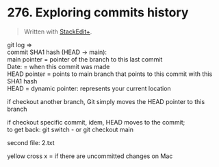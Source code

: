 # 276. Exploring commits history


> Written with [StackEdit+](https://stackedit.net/).


git log ⇒  
commit SHA1 hash (HEAD → main):  
main pointer = pointer of the branch to  this last commit  
Date: = when this commit was made  
HEAD pointer = points to main branch that points to this commit with this SHA1 hash  
HEAD = dynamic pointer: represents your current location

if checkout another branch, Git simply moves the HEAD pointer to this branch

if checkout specific commit, idem, HEAD moves to the commit;  
to get back: git switch - or git checkout main

second file: 2.txt

yellow cross x = if there are uncommitted changes on Mac















<!--stackedit_data:
eyJoaXN0b3J5IjpbNjM4NDg3NDI0LC0xNjQyMzQwODYwLDE1MD
AwMDQ1NzksLTczMDY5NjcxMl19
-->
